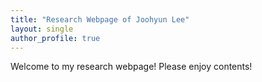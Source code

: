 ```yaml
---
title: "Research Webpage of Joohyun Lee"
layout: single
author_profile: true
---
```


Welcome to my research webpage!
Please enjoy contents!
